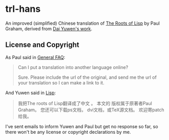 trl-hans
========

An improved (simplified) Chinese translation of [The Roots of Lisp](http://www.paulgraham.com/rootsoflisp.html) by Paul Graham, derived from [Dai Yuwen's work](http://daiyuwen.freeshell.org/gb/rol/roots_of_lisp.html).

## License and Copyright

As Paul said in [General FAQ](http://www.paulgraham.com/gfaq.html):
> Can I put a translation into another language online?
> 
> Sure. Please include the url of the original, and send me the url of your translation so I can make a link to it.

And Yuwen said in [Lisp](http://daiyuwen.freeshell.org/gb/lisp.html):
> 我把The roots of Lisp翻译成了中文 。 本文的 版权属于原著者Paul Graham。 
> 您还可以下载ps文档， dvi文档，或TeX源文档。 欢迎寄patch给我。

I've sent emails to inform Yuwen and Paul but get no response so far, so there won't be any license or copyright declarations by me.
